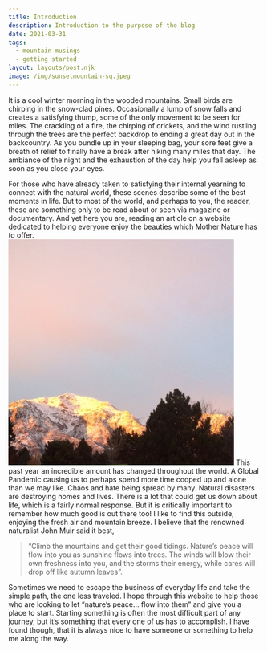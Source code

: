 ```yaml
---
title: Introduction
description: Introduction to the purpose of the blog
date: 2021-03-31
tags:
  - mountain musings
  - getting started
layout: layouts/post.njk
image: /img/sunsetmountain-sq.jpeg
---
```




It is a cool winter morning in the wooded mountains. Small birds are chirping in the snow-clad pines. Occasionally a lump of snow falls and creates a satisfying thump, some of the only movement to be seen for miles. The crackling of a fire, the chirping of crickets, and the wind rustling through the trees are the perfect backdrop to ending a great day out in the backcountry. As you bundle up in your sleeping bag, your sore feet give a breath of relief to finally have a break after hiking many miles that day. The ambiance of the night and the exhaustion of the day help you fall asleep as soon as you close your eyes.

For those who have already taken to satisfying their internal yearning to connect with the natural world, these scenes describe some of the best moments in life. But to most of the world, and perhaps to you, the reader, these are something only to be read about or seen via magazine or documentary. And yet here you are, reading an article on a website dedicated to helping everyone enjoy the beauties which Mother Nature has to offer.
![img/sunsetmountain-sq.jpeg](/img/sunsetmountain-sq.jpeg "Mountain image")
This past year an incredible amount has changed throughout the world. A Global Pandemic causing us to perhaps spend more time cooped up and alone than we may like. Chaos and hate being spread by many. Natural disasters are destroying homes and lives. There is a lot that could get us down about life, which is a fairly normal response. But it is critically important to remember how much good is out there too! I like to find this outside, enjoying the fresh air and mountain breeze. I believe that the renowned naturalist John Muir said it best,

> “Climb the mountains and get their good tidings. Nature’s peace will flow into you as sunshine flows into trees. The winds will blow their own freshness into you, and the storms their energy, while cares will drop off like autumn leaves”.

Sometimes we need to escape the business of everyday life and take the simple path, the one less traveled. I hope through this website to help those who are looking to let “nature’s peace… flow into them” and give you a place to start. Starting something is often the most difficult part of any journey, but it’s something that every one of us has to accomplish. I have found though, that it is always nice to have someone or something to help me along the way.
